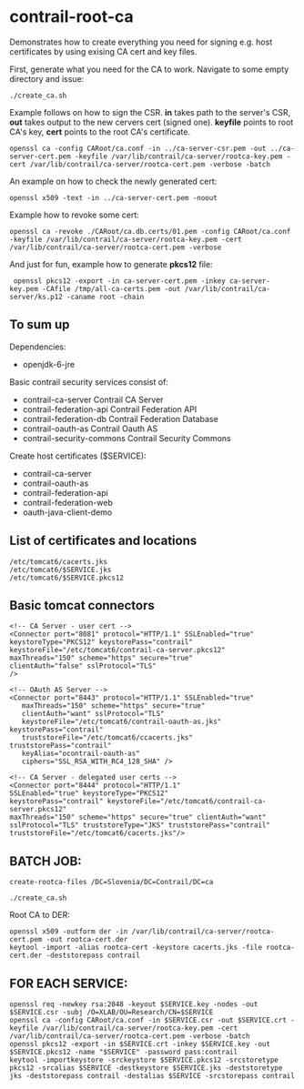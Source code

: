 contrail-root-ca
================

Demonstrates how to create everything you need for signing e.g. host certificates by using exising CA cert and key files.

First, generate what you need for the CA to work. Navigate to some empty directory and issue:
```
./create_ca.sh
```

Example follows on how to sign the CSR. **in** takes path to the server's CSR, **out** takes output to the new cervers cert (signed one). **keyfile** points to root CA's key, **cert** points to the root CA's certificate.
```
openssl ca -config CARoot/ca.conf -in ../ca-server-csr.pem -out ../ca-server-cert.pem -keyfile /var/lib/contrail/ca-server/rootca-key.pem -cert /var/lib/contrail/ca-server/rootca-cert.pem -verbose -batch
```

An example on how to check the newly generated cert:
```
openssl x509 -text -in ../ca-server-cert.pem -noout
```

Example how to revoke some cert:
```
openssl ca -revoke ./CARoot/ca.db.certs/01.pem -config CARoot/ca.conf -keyfile /var/lib/contrail/ca-server/rootca-key.pem -cert /var/lib/contrail/ca-server/rootca-cert.pem -verbose
```

And just for fun, example how to generate **pkcs12** file:
```
 openssl pkcs12 -export -in ca-server-cert.pem -inkey ca-server-key.pem -CAfile /tmp/all-ca-certs.pem -out /var/lib/contrail/ca-server/ks.p12 -caname root -chain
```

To sum up
----
Dependencies:
* openjdk-6-jre

Basic contrail security services consist of:

* contrail-ca-server Contrail CA Server
* contrail-federation-api Contrail Federation API
* contrail-federation-db Contrail Federation Database
* contrail-oauth-as Contrail Oauth AS
* contrail-security-commons Contrail Security Commons

Create host certificates ($SERVICE):
* contrail-ca-server
* contrail-oauth-as
* contrail-federation-api
* contrail-federation-web
* oauth-java-client-demo

List of certificates and locations
----------
```
/etc/tomcat6/cacerts.jks
/etc/tomcat6/$SERVICE.jks
/etc/tomcat6/$SERVICE.pkcs12
```
Basic tomcat connectors
----------

```
<!-- CA Server - user cert -->
<Connector port="8081" protocol="HTTP/1.1" SSLEnabled="true"
keystoreType="PKCS12" keystorePass="contrail" 
keystoreFile="/etc/tomcat6/contrail-ca-server.pkcs12"
maxThreads="150" scheme="https" secure="true"
clientAuth="false" sslProtocol="TLS"
/>
```
```
<!-- OAuth AS Server -->
<Connector port="8443" protocol="HTTP/1.1" SSLEnabled="true"
   maxThreads="150" scheme="https" secure="true"
   clientAuth="want" sslProtocol="TLS"
   keystoreFile="/etc/tomcat6/contrail-oauth-as.jks" keystorePass="contrail"
   truststoreFile="/etc/tomcat6/ccacerts.jks" truststorePass="contrail"
   keyAlias="ocontrail-oauth-as"
   ciphers="SSL_RSA_WITH_RC4_128_SHA" />
```
```
<!-- CA Server - delegated user certs -->
<Connector port="8444" protocol="HTTP/1.1" 
SSLEnabled="true" keystoreType="PKCS12" 
keystorePass="contrail" keystoreFile="/etc/tomcat6/contrail-ca-server.pkcs12" 
maxThreads="150" scheme="https" secure="true" clientAuth="want" 
sslProtocol="TLS" truststoreType="JKS" truststorePass="contrail" 
truststoreFile="/etc/tomcat6/cacerts.jks"/>
```


BATCH JOB:
----------
```
create-rootca-files /DC=Slovenia/DC=Contrail/DC=ca
```
```
./create_ca.sh
```

Root CA to DER:
```
openssl x509 -outform der -in /var/lib/contrail/ca-server/rootca-cert.pem -out rootca-cert.der
keytool -import -alias rootca-cert -keystore cacerts.jks -file rootca-cert.der -deststorepass contrail
```

FOR EACH SERVICE:
----------
```
openssl req -newkey rsa:2048 -keyout $SERVICE.key -nodes -out $SERVICE.csr -subj /O=XLAB/OU=Research/CN=$SERVICE
openssl ca -config CARoot/ca.conf -in $SERVICE.csr -out $SERVICE.crt -keyfile /var/lib/contrail/ca-server/rootca-key.pem -cert /var/lib/contrail/ca-server/rootca-cert.pem -verbose -batch
openssl pkcs12 -export -in $SERVICE.crt -inkey $SERVICE.key -out $SERVICE.pkcs12 -name "$SERVICE" -password pass:contrail
keytool -importkeystore -srckeystore $SERVICE.pkcs12 -srcstoretype pkcs12 -srcalias $SERVICE -destkeystore $SERVICE.jks -deststoretype jks -deststorepass contrail -destalias $SERVICE -srcstorepass contrail
```
